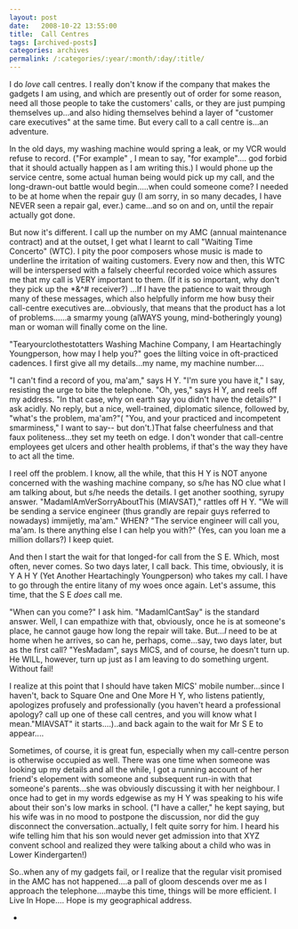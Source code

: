 ```yaml
---
layout: post
date:	2008-10-22 13:55:00
title:  Call Centres
tags: [archived-posts]
categories: archives
permalink: /:categories/:year/:month/:day/:title/
---
```

I do *love* call centres. I really don't know if the company that makes the gadgets I am using, and which are presently out of order for some reason, need all those people to take the customers' calls, or they are just pumping themselves up...and also hiding themselves behind a layer of "customer care executives" at the same time. But every call to a call centre is...an adventure. 

In the old days, my washing machine would spring a leak, or my VCR would refuse to record. ("For example" , I mean to say, "for example".... god forbid that it should actually happen as I am writing this.) I would phone up the service centre, some actual human being would pick up my call, and the long-drawn-out battle would begin.....when could someone come? I needed to be at home when the repair guy (I am sorry, in so many decades, I have NEVER seen a repair gal, ever.) came...and so on and on, until the repair actually got done.

But now it's different. I call up the number on my AMC (annual maintenance contract) and at the outset, I get what I learnt to call "Waiting Time Concerto" (WTC). I pity the poor composers whose music is made to underline the irritation of waiting customers. Every now and then, this WTC  will be interspersed with a falsely cheerful recorded voice which assures me that my call is VERY important to them. (If it is so important, why don't they pick up the *&^# receiver?) ...If I have the patience to wait through many of these messages, which also helpfully inform me how busy their call-centre executives are...obviously, that means that the product has a lot of problems......a smarmy young (alWAYS young, mind-botheringly young) man or woman will finally come on the line.

 "Tearyourclothestotatters Washing Machine Company, I am Heartachingly Youngperson, how may I help you?" goes the lilting voice in oft-practiced cadences. I first give all my details...my name, my machine number....


"I can't find a record of you, ma'am," says H Y. "I'm sure you have it," I say, resisting the urge to bite the telephone. "Oh, yes," says H Y, and reels off my address. "In that case, why on earth say you didn't have the details?" I ask acidly. No reply, but a nice, well-trained, diplomatic silence, followed by, "what's the problem, ma'am?"( "You, and your practiced and incompetent smarminess," I want to say-- but don't.)That false cheerfulness and that faux politeness...they set my teeth on edge. I don't wonder that call-centre employees get ulcers and other health problems, if that's the way they have to act all the time.

I reel off the problem. I know, all the while, that this H Y is NOT anyone concerned with the washing machine company, so s/he has NO clue what I am talking about, but s/he needs the details.  I get another soothing, syrupy answer. "MadamIAmVerSorryAboutThis (MIAVSAT)," rattles off H Y. "We will be sending a service engineer (thus grandly are repair guys referred to nowadays) immijetly, ma'am." WHEN? "The service engineer will call you, ma'am. Is there anything else I can help you with?" (Yes, can you loan me a million dollars?) I keep quiet.

And then I start the wait for that longed-for call from the S E. Which, most often, never comes. So two days later, I call back. This time, obviously, it is Y A H Y (Yet Another Heartachingly Youngperson) who takes my call. I have to go through the entire litany of my woes once again.  Let's assume, this time, that the S E *does* call me.

"When can you come?" I ask him. "MadamICantSay" is the standard answer. Well, I can empathize with that, obviously, once he is at someone's place, he cannot gauge how long the repair will take. But...*I* need to be at home when he arrives, so can he, perhaps, come...say, two days later, but as the first call? "YesMadam", says MICS, and of course, he doesn't turn up. He WILL, however, turn up just as I am leaving to do something urgent. Without fail!

I realize at this point that I should have taken MICS' mobile number...since I haven't, back to Square One and One More H Y, who listens patiently, apologizes profusely and professionally (you haven't heard a professional apology? call up one of these call centres, and you will know what I mean."MIAVSAT" it starts....)..and back again to the wait for Mr S E to appear....

Sometimes, of course, it is great fun, especially when my call-centre person is otherwise occupied as well. There was one time when someone was looking up my details and all the while, I got a running account of her friend's elopement with someone and subsequent run-in with that someone's parents...she was obviously discussing it with her neighbour.  I once had to get in my words edgewise as my H Y was speaking to his wife about their son's low marks in school. ("I have a caller," he kept saying, but his wife was in no mood to postpone the discussion, nor did the guy disconnect the conversation..actually, I felt quite sorry for him. I heard his wife telling him that his son would never get admission into that XYZ convent school and realized they were talking about a child who was in Lower Kindergarten!)

So..when any of my gadgets fail, or I realize that the regular visit promised in the AMC has not happened....a pall of gloom descends over me as I approach the telephone....maybe this time, things will be more efficient. I Live In Hope.... Hope is my geographical address.



*
